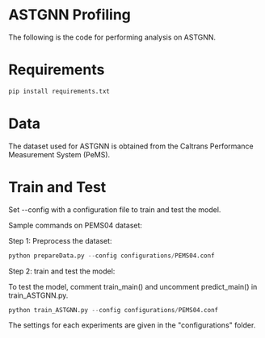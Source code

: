 # ASTGNN Profiling

The following is the code for performing analysis on ASTGNN.

# Requirements
```python
pip install requirements.txt
```

# Data
The dataset used for ASTGNN is obtained from the Caltrans Performance Measurement System (PeMS).

# Train and Test
Set --config with a configuration file to train and test the model.

Sample commands on PEMS04 dataset:

Step 1: Preprocess the dataset:

```python
python prepareData.py --config configurations/PEMS04.conf
```

Step 2: train and test the model:

To test the model, comment train_main() and uncomment predict_main() in train_ASTGNN.py.
```python
python train_ASTGNN.py --config configurations/PEMS04.conf
```

The settings for each experiments are given in the "configurations" folder.
